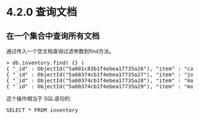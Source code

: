 # 4.2.0 查询文档

## 在一个集合中查询所有文档

通过传入一个空文档查询过滤参数到find方法。

<pre>
> db.inventory.find( {} )
{ "_id" : ObjectId("5a601c83b1f4ebea17735a26"), "item" : "canvas", "qty" : 100, "tags" : [ "cotton" ], "size" : { "h" : 28, "w" : 35.5, "uom" : "cm" } }
{ "_id" : ObjectId("5a60374cb1f4ebea17735a27"), "item" : "journal", "qty" : 25, "tags" : [ "blank", "red" ], "size" : { "h" : 14, "w" : 21, "uom" : "cm" } }
{ "_id" : ObjectId("5a60374cb1f4ebea17735a28"), "item" : "mat" }
{ "_id" : ObjectId("5a60374cb1f4ebea17735a29"), "item" : "mousepad" }
</pre>

这个操作相当于 SQL语句的:

<pre>
SELECT * FROM inventory
</pre>
